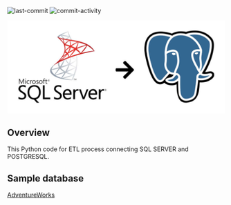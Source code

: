![last-commit](https://img.shields.io/github/last-commit/aimmazlan/etl-pipeline)
![commit-activity](https://img.shields.io/github/commit-activity/w/aimmazlan/etl-pipeline)

<p align="center"><img src="https://github.com/aimmazlan/ETL-Pipeline/blob/main/IMG/sql-server-to-postgres.jpg" alt="SQL-SERVER-POSTGRESS-PIPELINE" /></p>


## Overview
This Python code for ETL process connecting SQL SERVER and POSTGRESQL.

## Sample database
[AdventureWorks](https://learn.microsoft.com/en-us/sql/samples/sql-samples-where-are?view=sql-server-ver16)


